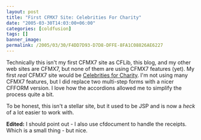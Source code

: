 ```yaml
---
layout: post
title: "First CFMX7 Site: Celebrities For Charity"
date: "2005-03-30T14:03:00+06:00"
categories: [coldfusion]
tags: []
banner_image: 
permalink: /2005/03/30/F4DD7D93-D7D8-DFFE-8FA1C08826AE6227
---
```


Technically this isn't my first CFMX7 site as CFLib, this blog, and my other web sites are CFMX7, but none of them are using CFMX7 features (yet). My first <i>real</i> CFMX7 site would be <a href="http://www.celebritiesforcharity.org">Celebrities for Charity</a>. I'm not using many CFMX7 features, but I did replace two multi-step forms with a nicer CFFORM version. I love how the accordions allowed me to simplify the process quite a bit. 

To be honest, this isn't a stellar site, but it used to be JSP and is now a <i>heck</i> of a lot easier to work with.

<b>Edited:</b> I should point out - I also use cfdocument to handle the receipts. Which is a small thing - but nice.